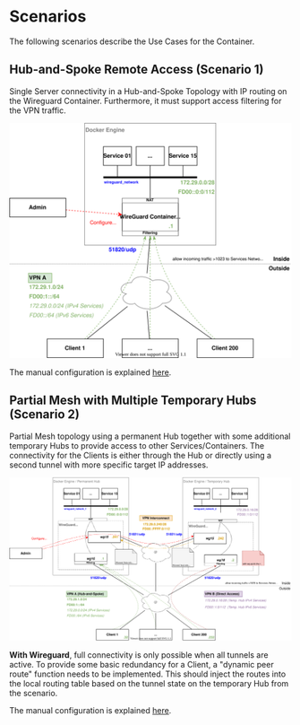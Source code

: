 # Scenarios

The following scenarios describe the Use Cases for the Container.

## Hub-and-Spoke Remote Access (Scenario 1)

Single Server connectivity in a Hub-and-Spoke Topology with IP routing on the Wireguard Container. Furthermore, it must support access filtering for the VPN traffic.

![](scenario_1/scenario_1.drawio.svg)

The manual configuration is explained [here](scenario_1/manual_configuration.md).

## Partial Mesh with Multiple Temporary Hubs (Scenario 2)

Partial Mesh topology using a permanent Hub together with some additional temporary Hubs to provide access to other Services/Containers. The connectivity for the Clients is either through the Hub or directly using a second tunnel with more specific target IP addresses.

![](scenario_2/scenario_2.drawio.svg)

**With Wireguard**, full connectivity is only possible when all tunnels are active. To provide some basic redundancy for a Client, a "dynamic peer route" function needs to be implemented. This should inject the routes into the local routing table based on the tunnel state on the temporary Hub from the scenario.

The manual configuration is explained [here](scenario_2/manual_configuration.md).

